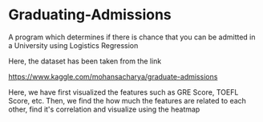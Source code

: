 # Graduating-Admissions
A program which determines if there is chance that you can be admitted in  a University using Logistics Regression

Here, the dataset has been taken from the link

https://www.kaggle.com/mohansacharya/graduate-admissions

Here, we have first visualized the features such as GRE Score, TOEFL Score, etc. 
Then, we find the how much the features are related to each other, find it's correlation and visualize using the heatmap
